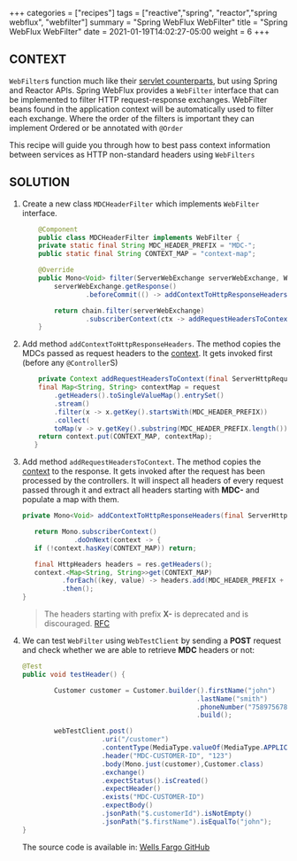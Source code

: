 +++
categories = ["recipes"]
tags = ["reactive","spring", "reactor","spring webflux", "webfilter"]
summary = "Spring WebFlux WebFilter"
title = "Spring WebFlux WebFilter"
date = 2021-01-19T14:02:27-05:00
weight = 6
+++

## CONTEXT

`WebFilter`s function much like their [servlet counterparts](https://www.oracle.com/java/technologies/filters.html), but using Spring
and Reactor APIs. Spring WebFlux provides a `WebFilter` interface that can be implemented to filter HTTP request-response exchanges. WebFilter beans found in the application context will be automatically used to filter each exchange.
Where the order of the filters is important they can implement Ordered or be annotated with `@Order`

This recipe will guide you through how to best pass context information between services as HTTP non-standard headers using `WebFilters`

## SOLUTION


1. Create a new class `MDCHeaderFilter` which implements `WebFilter` interface.

    ```java
        @Component
        public class MDCHeaderFilter implements WebFilter {
        private static final String MDC_HEADER_PREFIX = "MDC-";
        public static final String CONTEXT_MAP = "context-map";
    
        @Override
        public Mono<Void> filter(ServerWebExchange serverWebExchange, WebFilterChain chain) {
            serverWebExchange.getResponse()
                    .beforeCommit(() -> addContextToHttpResponseHeaders(serverWebExchange.getResponse()));
    
            return chain.filter(serverWebExchange)
                    .subscriberContext(ctx -> addRequestHeadersToContext(serverWebExchange.getRequest(), ctx));
        }
    ```
1. Add method `addContextToHttpResponseHeaders`. The method copies the MDCs passed as request headers to the [context](https://projectreactor.io/docs/core/release/reference/#context).
   It gets invoked first (before any `@Controller`S)

    ```java
        private Context addRequestHeadersToContext(final ServerHttpRequest request, final Context context) {
        final Map<String, String> contextMap = request
            .getHeaders().toSingleValueMap().entrySet()
            .stream()
            .filter(x -> x.getKey().startsWith(MDC_HEADER_PREFIX))
            .collect(
            toMap(v -> v.getKey().substring(MDC_HEADER_PREFIX.length()), Map.Entry::getValue));
        return context.put(CONTEXT_MAP, contextMap);
       }
    ``` 

1. Add method `addRequestHeadersToContext`. The method copies the [context](https://projectreactor.io/docs/core/release/reference/#context) to the response. It 
   gets invoked after the request has been processed by the controllers. It will inspect all headers of every request passed through it and 
   extract all headers starting with **MDC-** and populate a map with them. 
     
    ```java
    private Mono<Void> addContextToHttpResponseHeaders(final ServerHttpResponse res) {
    
       return Mono.subscriberContext()
                 .doOnNext(context -> {
       if (!context.hasKey(CONTEXT_MAP)) return;
    
       final HttpHeaders headers = res.getHeaders();
       context.<Map<String, String>>get(CONTEXT_MAP)
              .forEach((key, value) -> headers.add(MDC_HEADER_PREFIX + key, value));})
              .then();
    } 
    ``` 

    >  The headers starting with prefix **X-** is deprecated and is discouraged. [RFC](https://tools.ietf.org/html/rfc6648)
    
1. We can test `WebFilter` using `WebTestClient` by sending a **POST** request and check whether we are able to retrieve
   **MDC** headers or not:
   
    ```java
    @Test
    public void testHeader() {
    
            Customer customer = Customer.builder().firstName("john")
                                                .lastName("smith")
                                                .phoneNumber("7589756789")
                                                .build();
    
            webTestClient.post()
                        .uri("/customer")
                        .contentType(MediaType.valueOf(MediaType.APPLICATION_JSON_VALUE))
                        .header("MDC-CUSTOMER-ID", "123")
                        .body(Mono.just(customer),Customer.class)
                        .exchange()
                        .expectStatus().isCreated()
                        .expectHeader()
                        .exists("MDC-CUSTOMER-ID")
                        .expectBody()
                        .jsonPath("$.customerId").isNotEmpty()
                        .jsonPath("$.firstName").isEqualTo("john");
    }       
    ```
   The source code is available in: [Wells Fargo GitHub](https://)    
